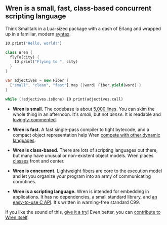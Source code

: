 ## Wren is a small, fast, class-based concurrent scripting language

Think Smalltalk in a Lua-sized package with a dash of Erlang and wrapped up in
a familiar, modern [syntax][].

```dart
IO.print("Hello, world!")

class Wren {
  flyTo(city) {
    IO.print("Flying to ", city)
  }
}

var adjectives = new Fiber {
  ["small", "clean", "fast"].map {|word| Fiber.yield(word) }
}

while (!adjectives.isDone) IO.print(adjectives.call)
```

 *  **Wren is small.** The codebase is about [5,000 lines][src]. You can
    skim the whole thing in an afternoon. It's *small*, but not *dense*. It
    is readable and [lovingly-commented][nan].

 *  **Wren is fast.** A fast single-pass compiler to tight bytecode, and a
    compact object representation help Wren [compete with other dynamic
    languages][perf].

 *  **Wren is class-based.** There are lots of scripting languages out there,
    but many have unusual or non-existent object models. Wren places
    [classes][] front and center.

 *  **Wren is concurrent.** Lightweight [fibers][] are core to the execution
    model and let you organize your program into an army of communicating
    coroutines.

 *  **Wren is a scripting language.** Wren is intended for embedding in
    applications. It has no dependencies, a small standard library,
    and [an easy-to-use C API][embedding]. It's written in warning-free
    standard C99.

If you like the sound of this, [give it a try][try]! Even better, you can
[contribute to Wren itself][contribute].

[syntax]: http://munificent.github.io/wren/syntax.html
[src]: https://github.com/munificent/wren/tree/master/src
[nan]: https://github.com/munificent/wren/blob/46c1ba92492e9257aba6418403161072d640cb29/src/wren_value.h#L378-L433
[perf]: http://munificent.github.io/wren/performance.html
[classes]: http://munificent.github.io/wren/classes.html
[fibers]: http://munificent.github.io/wren/fibers.html
[embedding]: http://munificent.github.io/wren/embedding-api.html
[try]: http://munificent.github.io/wren/getting-started.html
[contribute]: http://munificent.github.io/wren/contributing.html